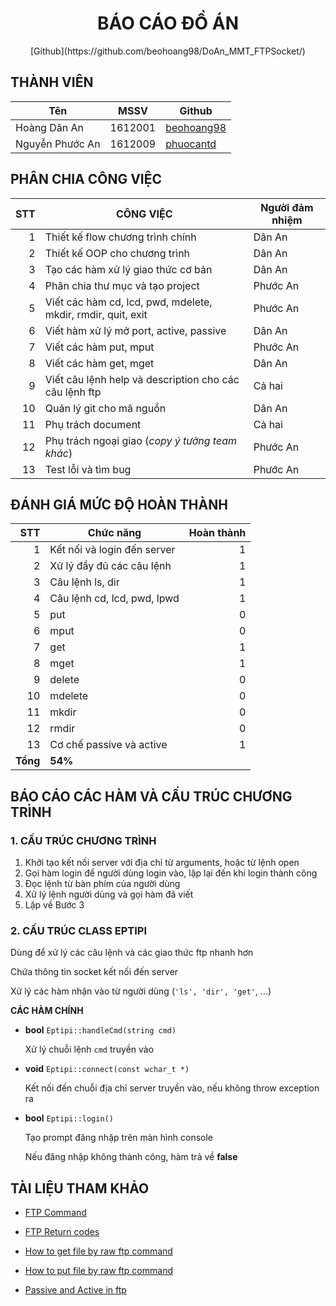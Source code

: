 # <center>BÁO CÁO ĐỒ ÁN</center>
<center>[Github](https://github.com/beohoang98/DoAn_MMT_FTPSocket/)</center>

## THÀNH VIÊN

Tên 			| MSSV		| Github
---				|---		|---
Hoàng Dân An 	| 1612001 	|[beohoang98](https://github.com/beohoang98)
Nguyễn Phước An | 1612009 	|[phuocantd](https://github.com/phuocantd)

## PHÂN CHIA CÔNG VIỆC

STT		|	CÔNG VIỆC						| Người đảm nhiệm
---:	|---								|---
1		|Thiết kế flow chương trình chính 	|Dân An
2		|Thiết kế OOP cho chương trình		|Dân An
3		|Tạo các hàm xử lý giao thức cơ bản	|Dân An
4		|Phân chia thư mục và tạo project	|Phước An
5		|Viết các hàm cd, lcd, pwd, mdelete, mkdir, rmdir, quit, exit | Phước An
6		|Viết hàm xử lý mở port, active, passive |Dân An
7		|Viết các hàm put, mput				|Phước An
8		|Viết các hàm get, mget				|Dân An
9		|Viết câu lệnh help và description cho các câu lệnh ftp | Cả hai
10		|Quản lý git cho mã nguồn			|Dân An
11		|Phụ trách document					|Cả hai
12		|Phụ trách ngoại giao (*copy ý tưởng team khác*) |Phước An
13		|Test lỗi và tìm bug				|Phước An

## ĐÁNH GIÁ MỨC ĐỘ HOÀN THÀNH

STT		|	Chức năng					| Hoàn thành
--:		|---							|---:
1		|Kết nối và login đến server	|1
2		|Xử lý đầy đủ các câu lệnh		|1
3		|Câu lệnh ls, dir				|1
4		|Câu lệnh cd, lcd, pwd, lpwd	|1
5		|put							|0
6		|mput							|0
7		|get							|1
8		|mget							|1
9		|delete							|0
10		|mdelete						|0
11		|mkdir							|0
12		|rmdir							|0
13		|Cơ chế passive và active		|1
|**Tổng**|**54%**

## BÁO CÁO CÁC HÀM VÀ CẤU TRÚC CHƯƠNG TRÌNH

### 1. CẤU TRÚC CHƯƠNG TRÌNH
	
1. Khởi tạo kết nối server với địa chỉ từ arguments, hoặc từ lệnh open
2. Gọi hàm login để người dùng login vào, lặp lại đến khi login thành công
3. Đọc lệnh từ bàn phím của người dùng
4. Xử lý lệnh người dùng và gọi hàm đã viết
5. Lặp về Bước 3

### 2. CẤU TRÚC CLASS EPTIPI

Dùng để xử lý các câu lệnh và các giao thức ftp nhanh hơn

Chứa thông tin socket kết nối đến server

Xử lý các hàm nhận vào từ người dùng (```'ls', 'dir', 'get'```, ...)

**CÁC HÀM CHÍNH**
- **bool** ```Eptipi::handleCmd(string cmd)```
	
	Xử lý chuỗi lệnh ```cmd``` truyền vào

- **void** `Eptipi::connect(const wchar_t *)`

	Kết nối đến chuỗi địa chỉ server truyền vào, nếu không throw exception ra

- **bool** `Eptipi::login()`

	Tạo prompt đăng nhặp trên màn hình console

	Nếu đăng nhập không thành công, hàm trả về **false** 


## TÀI LIỆU THAM KHẢO

- [FTP Command](https://en.wikipedia.org/wiki/List_of_FTP_commands)

- [FTP Return codes](https://en.wikipedia.org/wiki/List_of_FTP_server_return_codes)

- [How to get file by raw ftp command]()

- [How to put file by raw ftp command]()

- [Passive and Active in ftp]()